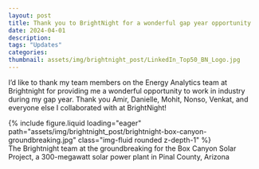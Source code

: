 ```yaml
---
layout: post
title: Thank you to BrightNight for a wonderful gap year opportunity
date: 2024-04-01
description: 
tags: "Updates"
categories: 
thumbnail: assets/img/brightnight_post/LinkedIn_Top50_BN_Logo.jpg
---
```


I’d like to thank my team members on the Energy Analytics team at Brightnight for providing me a wonderful opportunity to work in industry during my gap year. Thank you Amir, Danielle, Mohit, Nonso, Venkat, and everyone else I collaborated with at BrightNight!

<div class="row mt-3">
    <div class="col-sm mt-3 mt-md-0">
        {% include figure.liquid loading="eager" path="assets/img/brightnight_post/brightnight-box-canyon-groundbreaking.jpg" class="img-fluid rounded z-depth-1" %}
    </div>
</div>

<div class="caption">
    The Brightnight team at the groundbreaking for the Box Canyon Solar Project, a 300-megawatt solar power plant in Pinal County, Arizona
</div>
